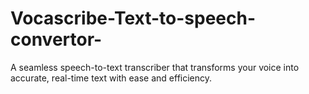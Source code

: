 # Vocascribe-Text-to-speech-convertor-
A seamless speech-to-text transcriber that transforms your voice into accurate, real-time text with ease and efficiency.
